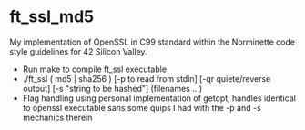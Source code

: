 # ft_ssl_md5
My implementation of OpenSSL in C99 standard within the Norminette code style guidelines for 42 Silicon Valley.
* Run make to compile ft_ssl executable
* ./ft_ssl ( md5 | sha256 ) [-p to read from stdin] [-qr quiete/reverse output] [-s "string to be hashed"] (filenames ...)
* Flag handling using personal implementation of getopt, handles identical to openssl executable sans some quips I had with the -p and -s mechanics therein